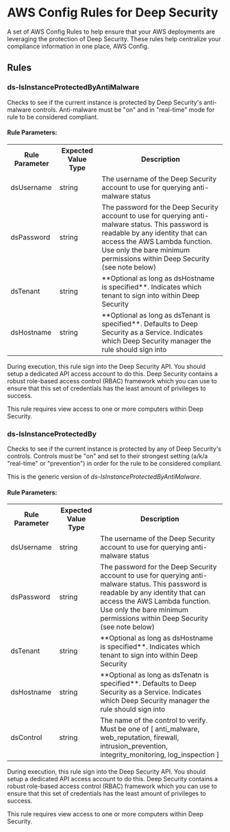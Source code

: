 # AWS Config Rules for Deep Security

A set of AWS Config Rules to help ensure that your AWS deployments are leveraging the protection of Deep Security. These rules help centralize your compliance information in one place, AWS Config.

## Rules

### ds-IsInstanceProtectedByAntiMalware

Checks to see if the current instance is protected by Deep Security's anti-malware controls. Anti-malware must be "on" and in "real-time" mode for rule to be considered compliant.

#### Rule Parameters:

<table>
<tr>
  <th>Rule Parameter</th>
  <th>Expected Value Type</th>
  <th>Description</th>
</tr>
<tr>
  <td>dsUsername</td>
  <td>string</td>
  <td>The username of the Deep Security account to use for querying anti-malware status</td>
</tr>
<tr>
  <td>dsPassword</td>
  <td>string</td>
  <td>The password for the Deep Security account to use for querying anti-malware status. This password is readable by any identity that can access the AWS Lambda function. Use only the bare minimum permissions within Deep Security (see note below)</td>
</tr>
<tr>
  <td>dsTenant</td>
  <td>string</td>
  <td>**Optional as long as dsHostname is specified**. Indicates which tenant to sign into within Deep Security</td>
</tr>
<tr>
  <td>dsHostname</td>
  <td>string</td>
  <td>**Optional as long as dsTenant is specified**. Defaults to Deep Security as a Service. Indicates which Deep Security manager the rule should sign into</td>
</tr>
</table>

During execution, this rule sign into the Deep Security API. You should setup a dedicated API access account to do this. Deep Security contains a robust role-based access control (RBAC) framework which you can use to ensure that this set of credentials has the least amount of privileges to success. 

This rule requires view access to one or more computers within Deep Security.


### ds-IsInstanceProtectedBy

Checks to see if the current instance is protected by any of Deep Security's controls. Controls must be "on" and set to their strongest setting (a/k/a "real-time" or "prevention") in order for the rule to be considered compliant.

This is the generic version of *ds-IsInstanceProtectedByAntiMalware*.

#### Rule Parameters:

<table>
<tr>
  <th>Rule Parameter</th>
  <th>Expected Value Type</th>
  <th>Description</th>
</tr>
<tr>
  <td>dsUsername</td>
  <td>string</td>
  <td>The username of the Deep Security account to use for querying anti-malware status</td>
</tr>
<tr>
  <td>dsPassword</td>
  <td>string</td>
  <td>The password for the Deep Security account to use for querying anti-malware status. This password is readable by any identity that can access the AWS Lambda function. Use only the bare minimum permissions within Deep Security (see note below)</td>
</tr>
<tr>
  <td>dsTenant</td>
  <td>string</td>
  <td>**Optional as long as dsHostname is specified**. Indicates which tenant to sign into within Deep Security</td>
</tr>
<tr>
  <td>dsHostname</td>
  <td>string</td>
  <td>**Optional as long as dsTenatn is specified**. Defaults to Deep Security as a Service. Indicates which Deep Security manager the rule should sign into</td>
</tr>
<tr>
  <td>dsControl</td>
  <td>string</td>
  <td>The name of the control to verify. Must be one of [ anti_malware, web_reputation, firewall, intrusion_prevention, integrity_monitoring, log_inspection ]</td>
</tr>
</table>

During execution, this rule sign into the Deep Security API. You should setup a dedicated API access account to do this. Deep Security contains a robust role-based access control (RBAC) framework which you can use to ensure that this set of credentials has the least amount of privileges to success. 

This rule requires view access to one or more computers within Deep Security.